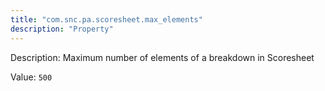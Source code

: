 ```yaml
---
title: "com.snc.pa.scoresheet.max_elements"
description: "Property"
---
```


Description: Maximum number of elements of a breakdown in Scoresheet

Value: `500`